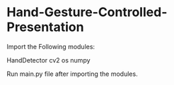 # Hand-Gesture-Controlled-Presentation
Import the Following modules:

HandDetector
cv2
os
numpy

Run main.py file after importing the modules.
